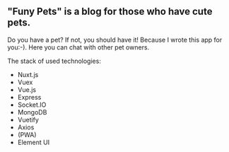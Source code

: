 ## "Funy Pets" is a blog for those who have cute pets.

Do you have a pet? If not, you should have it!
Because I wrote this app for you:-). Here you can chat with other pet owners.

The stack of used technologies:

* Nuxt.js
* Vuex
* Vue.js
* Express
* Socket.IO
* MongoDB
* Vuetify
* Axios
* (PWA)
* Element UI
 